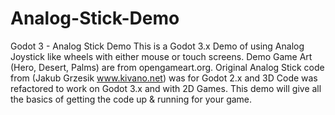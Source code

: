 # Analog-Stick-Demo
Godot 3 - Analog Stick Demo
This is a Godot 3.x Demo of using Analog Joystick like wheels with either mouse or touch screens. 
Demo Game Art (Hero, Desert, Palms) are from opengameart.org.
Original Analog Stick code from (Jakub Grzesik www.kivano.net) was for Godot 2.x and 3D
Code was refactored to work on Godot 3.x and with 2D Games.
This demo will give all the basics of getting the code up & running for your game.
